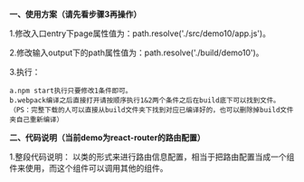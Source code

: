 **一、使用方案（请先看步骤3再操作）**

1.修改入口entry下page属性值为：path.resolve('./src/demo10/app.js')。

2.修改输入output下的path属性值为：path.resolve('./build/demo10')。

3.执行：

    a.npm start执行只要修改1条件即可。
    b.webpack编译之后直接打开请按顺序执行1&2两个条件之后在build底下可以找到文件。
    （PS：完整下载的人可以直接从build文件夹下找到对应已编译好的，也可以删除掉build文件夹自己重新编译）

**二、代码说明（当前demo为react-router的路由配置）**

1.整段代码说明：
以类的形式来进行路由信息配置，相当于把路由配置当成一个组件来使用，而这个组件可以调用其他的组件。






    